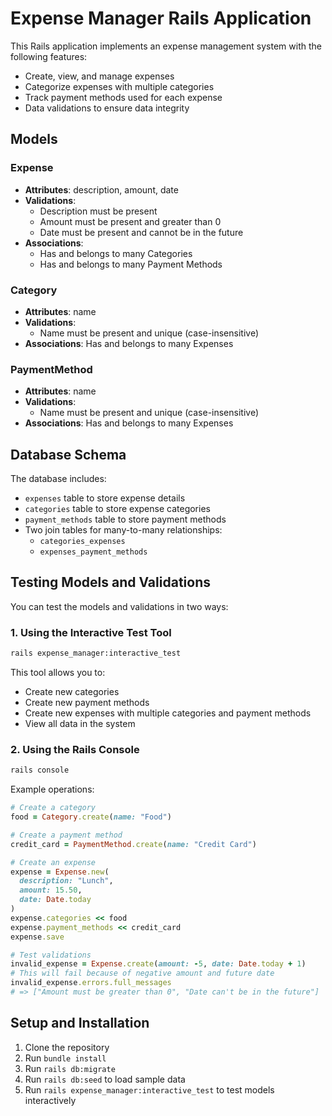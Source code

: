 # Expense Manager Rails Application

This Rails application implements an expense management system with the following features:

- Create, view, and manage expenses
- Categorize expenses with multiple categories
- Track payment methods used for each expense
- Data validations to ensure data integrity

## Models

### Expense
- **Attributes**: description, amount, date
- **Validations**:
  - Description must be present
  - Amount must be present and greater than 0
  - Date must be present and cannot be in the future
- **Associations**: 
  - Has and belongs to many Categories
  - Has and belongs to many Payment Methods

### Category
- **Attributes**: name
- **Validations**: 
  - Name must be present and unique (case-insensitive)
- **Associations**: Has and belongs to many Expenses

### PaymentMethod
- **Attributes**: name
- **Validations**: 
  - Name must be present and unique (case-insensitive)
- **Associations**: Has and belongs to many Expenses

## Database Schema

The database includes:
- `expenses` table to store expense details
- `categories` table to store expense categories
- `payment_methods` table to store payment methods
- Two join tables for many-to-many relationships:
  - `categories_expenses`
  - `expenses_payment_methods`

## Testing Models and Validations

You can test the models and validations in two ways:

### 1. Using the Interactive Test Tool

```bash
rails expense_manager:interactive_test
```

This tool allows you to:
- Create new categories
- Create new payment methods
- Create new expenses with multiple categories and payment methods
- View all data in the system

### 2. Using the Rails Console

```bash
rails console
```

Example operations:

```ruby
# Create a category
food = Category.create(name: "Food")

# Create a payment method
credit_card = PaymentMethod.create(name: "Credit Card")

# Create an expense
expense = Expense.new(
  description: "Lunch",
  amount: 15.50,
  date: Date.today
)
expense.categories << food
expense.payment_methods << credit_card
expense.save

# Test validations
invalid_expense = Expense.create(amount: -5, date: Date.today + 1)
# This will fail because of negative amount and future date
invalid_expense.errors.full_messages
# => ["Amount must be greater than 0", "Date can't be in the future"]
```

## Setup and Installation

1. Clone the repository
2. Run `bundle install`
3. Run `rails db:migrate`
4. Run `rails db:seed` to load sample data
5. Run `rails expense_manager:interactive_test` to test models interactively
